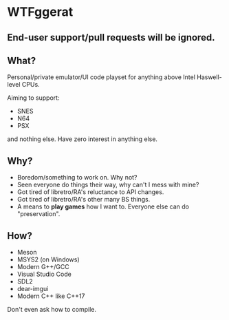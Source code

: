 # WTFggerat

## End-user support/pull requests will be ignored.

## What?

Personal/private emulator/UI code playset for anything above Intel Haswell-level CPUs.

Aiming to support:
* SNES
* N64
* PSX

and nothing else. Have zero interest in anything else.

## Why?

* Boredom/something to work on. Why not?
* Seen everyone do things their way, why can't I mess with mine?
* Got tired of libretro/RA's reluctance to API changes.
* Got tired of libretro/RA's other many BS things.
* A means to **play games** how I want to. Everyone else can do "preservation".

## How?

* Meson
* MSYS2 (on Windows)
* Modern G++/GCC 
* Visual Studio Code
* SDL2
* dear-imgui
* Modern C++ like C++17

Don't even ask how to compile.